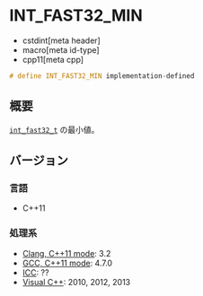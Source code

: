 # INT_FAST32_MIN
* cstdint[meta header]
* macro[meta id-type]
* cpp11[meta cpp]

```cpp
# define INT_FAST32_MIN implementation-defined
```

## 概要
[`int_fast32_t`](int_fast32_t.md) の最小値。

## バージョン
### 言語
- C++11

### 処理系
- [Clang, C++11 mode](/implementation.md#clang): 3.2
- [GCC, C++11 mode](/implementation.md#gcc): 4.7.0
- [ICC](/implementation.md#icc): ??
- [Visual C++](/implementation.md#visual_cpp): 2010, 2012, 2013
